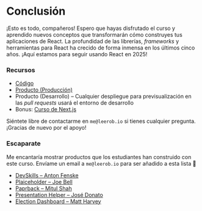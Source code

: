 # Conclusión

¡Esto es todo, compañeros! Espero que hayas disfrutado el curso y aprendido nuevos conceptos que transformarán cómo construyes tus aplicaciones de React. La profundidad de las librerías, _frameworks_ y herramientas para React ha crecido de forma inmensa en los últimos cinco años. ¡Aquí estamos para seguir usando React en 2025!

### Recursos

- [Código](https://github.com/leerob/fastfeedback)
- [Producto (Producción)](https://fastfeedback.io/)
- Producto (Desarrollo) – Cualquier despliegue para previsualización en las _pull requests_ usará el entorno de desarrollo
- Bonus: [Curso de Next.js](https://www.youtube.com/playlist?list=PL6bwFJ82M6FXjyBTVi6WSCWin8q_g_8RR)

Siéntete libre de contactarme en `me@leerob.io` si tienes cualquier pregunta. ¡Gracias de nuevo por el apoyo!

### Escaparate

Me encantaría mostrar productos que los estudiantes han construido con este curso. Envíame un email a `me@leerob.io` para ser añadido a esta lista 🎉

- [DevSkills – Anton Fenske](https://devskills.co/)
- [Plaiceholder – Joe Bell](https://plaiceholder.co/)
- [Paprback – Mitul Shah](https://alpha.paprback.co)
- [Presentation Helper – José Donato](https://presentation-helper.vercel.app/)
- [Election Dashboard – Matt Harvey](https://t.co/TgfQl3xjDT?amp=1)

